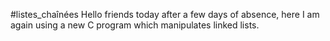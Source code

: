 #listes_chaînées
Hello friends today after a few days of absence, here I am again using a new C program which manipulates linked lists.